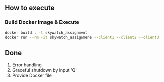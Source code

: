 ## How to execute

### Build Docker Image & Execute
```bash
docker build . -t skywatch_assignment
docker run --rm -it skywatch_assignmene --client1 --client2 --client3
```

## Done
1. Error handling
2. Graceful shutdown by input 'Q'
3. Provide Docker file
